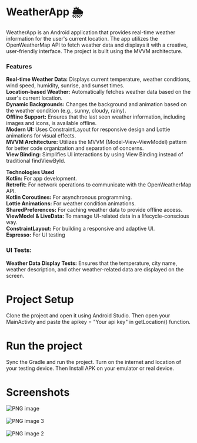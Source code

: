 # WeatherApp 🌦️
WeatherApp is an Android application that provides real-time weather information for the user's current location. The app utilizes the OpenWeatherMap API to fetch weather data and displays it with a creative, user-friendly interface. The project is built using the MVVM architecture.

### Features
**Real-time Weather Data:** Displays current temperature, weather conditions, wind speed, humidity, sunrise, and sunset times.<br>
**Location-based Weather:** Automatically fetches weather data based on the user's current location. <br>
**Dynamic Backgrounds:** Changes the background and animation based on the weather condition (e.g., sunny, cloudy, rainy).<br>
**Offline Support:** Ensures that the last seen weather information, including images and icons, is available offline.<br>
**Modern UI:** Uses ConstraintLayout for responsive design and Lottie animations for visual effects.<br>
**MVVM Architecture:** Utilizes the MVVM (Model-View-ViewModel) pattern for better code organization and separation of concerns.<br>
**View Binding:** Simplifies UI interactions by using View Binding instead of traditional findViewById.<br>

**Technologies Used**<br>
**Kotlin:** For app development.<br>
**Retrofit:** For network operations to communicate with the OpenWeatherMap API.<br>
**Kotlin Coroutines:** For asynchronous programming.<br>
**Lottie Animations:** For weather condition animations.<br>
**SharedPreferences:** For caching weather data to provide offline access.<br>
**ViewModel & LiveData:** To manage UI-related data in a lifecycle-conscious way.<br>
**ConstraintLayout:** For building a responsive and adaptive UI.<br>
**Espresso:** For UI testing <br>

### UI Tests:
**Weather Data Display Tests:** Ensures that the temperature, city name, weather description, and other weather-related data are displayed on the screen.

# Project Setup
Clone the project and open it using Android Studio. Then open your MainActivty and paste the apikey = "Your api key" in getLocation() function.

# Run the project
Sync the Gradle and run the project. Turn on the internet and location of your testing device. Then Install APK on your emulator or real device. 

# Screenshots

![PNG image](https://github.com/user-attachments/assets/e9a8809c-bfa9-4ab8-9030-7e2c1606f519)<br><br>
![PNG image 3](https://github.com/user-attachments/assets/7b5c88bb-4029-4dad-a1fa-7b8d188189c8)<br><br>
![PNG image 2](https://github.com/user-attachments/assets/cc16044a-5404-4f22-b77a-0a84bcfbee9f)<br><br>


